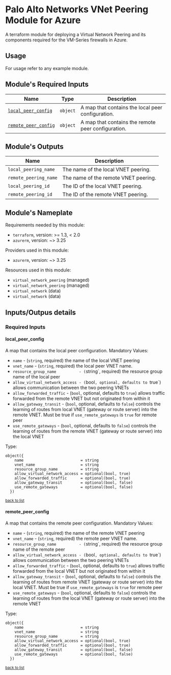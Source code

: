 <!-- BEGIN_TF_DOCS -->
# Palo Alto Networks VNet Peering Module for Azure

A terraform module for deploying a Virtual Network Peering and its components required for the VM-Series firewalls in Azure.

## Usage

For usage refer to any example module.

## Module's Required Inputs

Name | Type | Description
--- | --- | ---
[`local_peer_config`](#local_peer_config) | `object` | A map that contains the local peer configuration.
[`remote_peer_config`](#remote_peer_config) | `object` | A map that contains the remote peer configuration.




## Module's Outputs

Name |  Description
--- | ---
`local_peering_name` | The name of the local VNET peering.
`remote_peering_name` | The name of the remote VNET peering.
`local_peering_id` | The ID of the local VNET peering.
`remote_peering_id` | The ID of the remote VNET peering.

## Module's Nameplate


Requirements needed by this module:

- `terraform`, version: >= 1.3, < 2.0
- `azurerm`, version: ~> 3.25


Providers used in this module:

- `azurerm`, version: ~> 3.25




Resources used in this module:

- `virtual_network_peering` (managed)
- `virtual_network_peering` (managed)
- `virtual_network` (data)
- `virtual_network` (data)

## Inputs/Outpus details

### Required Inputs


#### local_peer_config

A map that contains the local peer configuration.
Mandatory Values: 
- `name`                        - (`string`, required) the name of the local VNET peering
- `vnet_name`                   - (`string`, required) the local peer VNET name.
- `resource_group_name          - (`string`, required) the resource group name of the local peer
- `allow_virtual_network_access - (`bool`, optional, defaults to `true`) allows communication between the two peering VNETs
- `allow_forwarded_traffic`     - (`bool`, optional, defaults to `true`) allows traffic forwarded from the remote VNET but not originated from within it
- `allow_gateway_transit`       - (`bool`, optional, defaults to `false`) controls the learning of routes from local VNET (gateway or route server) into the remote VNET. Must be true if `use_remote_gateways` is `true` for remote peer
- `use_remote_gateways`         - (`bool`, optional, defaults to `false`) controls the learning of routes from the remote VNET (gateway or route server) into the local VNET


Type: 

```hcl
object({
    name                         = string
    vnet_name                    = string
    resource_group_name          = string
    allow_virtual_network_access = optional(bool, true)
    allow_forwarded_traffic      = optional(bool, true)
    allow_gateway_transit        = optional(bool, false)
    use_remote_gateways          = optional(bool, false)
  })
```


<sup>[back to list](#modules-required-inputs)</sup>

#### remote_peer_config

A map that contains the remote peer configuration.
Mandatory Values: 
- `name`                        - (`string`, required) the name of the remote VNET peering
- `vnet_name`                   - (`string`, required) the remote peer VNET name.
- `resource_group_name          - (`string`, required) the resource group name of the remote peer
- `allow_virtual_network_access - (`bool`, optional, defaults to `true`) allows communication between the two peering VNETs
- `allow_forwarded_traffic`     - (`bool`, optional, defaults to `true`) allows traffic forwarded from the local VNET but not originated from within it
- `allow_gateway_transit`       - (`bool`, optional, defaults to `false`) controls the learning of routes from remote VNET (gateway or route server) into the local VNET. Must be true if `use_remote_gateways` is `true` for remote peer
- `use_remote_gateways`         - (`bool`, optional, defaults to `false`) controls the learning of routes from the local VNET (gateway or route server) into the remote VNET


Type: 

```hcl
object({
    name                         = string
    vnet_name                    = string
    resource_group_name          = string
    allow_virtual_network_access = optional(bool, true)
    allow_forwarded_traffic      = optional(bool, true)
    allow_gateway_transit        = optional(bool, false)
    use_remote_gateways          = optional(bool, false)
  })
```


<sup>[back to list](#modules-required-inputs)</sup>



<!-- END_TF_DOCS -->